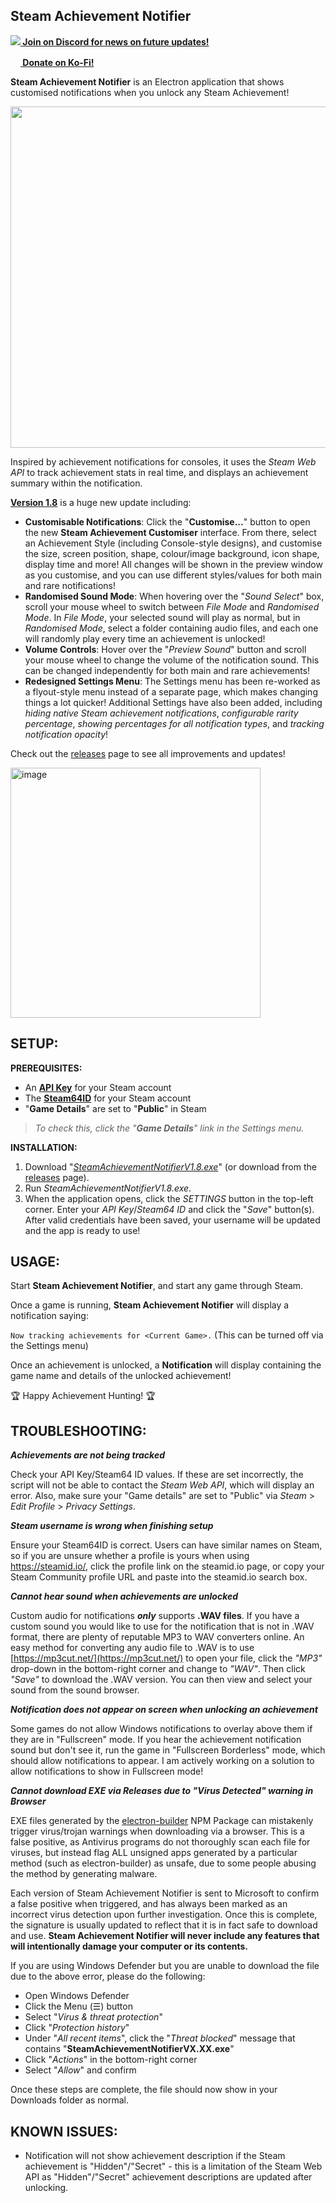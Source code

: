 Steam Achievement Notifier
-
**[<img src="https://api.iconify.design/akar-icons/discord-fill.svg?color=white"> Join on Discord for news on future updates!](https://discord.gg/FxCFtpd3eu)**

**[<img src="https://uploads-ssl.webflow.com/5c14e387dab576fe667689cf/61e1116779fc0a9bd5bdbcc7_Frame%206.png" width="16px"> Donate on Ko-Fi!](https://ko-fi.com/steamachievementnotifier)**

**Steam Achievement Notifier** is an Electron application that shows customised notifications when you unlock any Steam Achievement!

<p align="left"><img width="546" src="https://user-images.githubusercontent.com/77490730/156606559-e8dbb046-7cf4-49bc-927f-3767f9b62e06.gif"></p>

Inspired by achievement notifications for consoles, it uses the *Steam Web API* to track achievement stats in real time, and displays an achievement summary within the notification.

**[Version 1.8](https://github.com/SteamAchievementNotifier/SteamAchievementNotifier/releases/download/1.8/SteamAchievementNotifierV1.8.exe)** is a huge new update including:

- **Customisable Notifications**: Click the "**Customise...**" button to open the new **Steam Achievement Customiser** interface. From there, select an Achievement Style (including Console-style designs), and customise the size, screen position, shape, colour/image background, icon shape, display time and more! All changes will be shown in the preview window as you customise, and you can use different styles/values for both main and rare notifications!
- **Randomised Sound Mode**: When hovering over the "*Sound Select*" box, scroll your mouse wheel to switch between *File Mode* and *Randomised Mode*. In *File Mode*, your selected sound will play as normal, but in *Randomised Mode*, select a folder containing audio files, and each one will randomly play every time an achievement is unlocked!
- **Volume Controls**: Hover over the "*Preview Sound*" button and scroll your mouse wheel to change the volume of the notification sound. This can be changed independently for both main and rare achievements!
- **Redesigned Settings Menu**: The Settings menu has been re-worked as a flyout-style menu instead of a separate page, which makes changing things a lot quicker! Additional Settings have also been added, including *hiding native Steam achievement notifications*, *configurable rarity percentage*, *showing percentages for all notification types*, and *tracking notification opacity*!

Check out the [releases](https://github.com/SteamAchievementNotifier/SteamAchievementNotifier/releases) page to see all improvements and updates!

<p align="left"><img width="400" alt="image" src="https://user-images.githubusercontent.com/77490730/156600759-72fcaf6b-6ad9-437e-aed1-742d45a1dfe1.png"></p>

**SETUP:**
-

**PREREQUISITES:**
- An **[API Key](https://steamcommunity.com/login/home/?goto=%2Fdev%2Fapikey)** for your Steam account
- The **[Steam64ID](https://steamid.io/lookup)** for your Steam account
- "**Game Details**" are set to "**Public**" in Steam
> *To check this, click the "**Game Details**" link in the Settings menu.*

**INSTALLATION:**
1. Download "*[SteamAchievementNotifierV1.8.exe](https://github.com/SteamAchievementNotifier/SteamAchievementNotifier/releases/download/1.8/SteamAchievementNotifierV1.8.exe)*" (or download from the [releases](https://github.com/SteamAchievementNotifier/SteamAchievementNotifier/releases) page).
2. Run *SteamAchievementNotifierV1.8.exe*.
3. When the application opens, click the _SETTINGS_ button in the top-left corner. Enter your _API Key_/_Steam64 ID_ and click the "_Save_" button(s). After valid credentials have been saved, your username will be updated and the app is ready to use!

**USAGE:**
-

Start **Steam Achievement Notifier**, and start any game through Steam.

Once a game is running, **Steam Achievement Notifier** will display a notification saying:

`Now tracking achievements for <Current Game>.` (This can be turned off via the Settings menu)

Once an achievement is unlocked, a **Notification** will display containing the game name and details of the unlocked achievement!
  
🏆 Happy Achievement Hunting! 🏆

**TROUBLESHOOTING:**
-

***Achievements are not being tracked***

Check your API Key/Steam64 ID values. If these are set incorrectly, the script will not be able to contact the *Steam Web API*, which will display an error. Also, make sure your "Game details" are set to "Public" via *Steam* > *Edit Profile* > *Privacy Settings*.

***Steam username is wrong when finishing setup***

Ensure your Steam64ID is correct. Users can have similar names on Steam, so if you are unsure whether a profile is yours when using https://steamid.io/, click the profile link on the steamid.io page, or copy your Steam Community profile URL and paste into the steamid.io search box.

***Cannot hear sound when achievements are unlocked***

Custom audio for notifications ***only*** supports **.WAV files**. If you have a custom sound you would like to use for the notification that is not in .WAV format, there are plenty of reputable MP3 to WAV converters online. An easy method for converting any audio file to .WAV is to use [https://mp3cut.net/](https://mp3cut.net/) to open your file, click the *"MP3"* drop-down in the bottom-right corner and change to *"WAV"*. Then click *"Save"* to download the .WAV version. You can then view and select your sound from the sound browser.

***Notification does not appear on screen when unlocking an achievement***

Some games do not allow Windows notifications to overlay above them if they are in "Fullscreen" mode. If you hear the achievement notification sound but don't see it, run the game in "Fullscreen Borderless" mode, which should allow notifications to appear. I am actively working on a solution to allow notifications to show in Fullscreen mode!

***Cannot download EXE via Releases due to "Virus Detected" warning in Browser***

EXE files generated by the [electron-builder](https://www.electron.build/) NPM Package can mistakenly trigger virus/trojan warnings when downloading via a browser. This is a false positive, as Antivirus programs do not thoroughly scan each file for viruses, but instead flag ALL unsigned apps generated by a particular method (such as electron-builder) as unsafe, due to some people abusing the method by generating malware.

Each version of Steam Achievement Notifier is sent to Microsoft to confirm a false positive when triggered, and has always been marked as an incorrect virus detection upon further investigation. Once this is complete, the signature is usually updated to reflect that it is in fact safe to download and use. **Steam Achievement Notifier will never include any features that will intentionally damage your computer or its contents.**

If you are using Windows Defender but you are unable to download the file due to the above error, please do the following:
- Open Windows Defender
- Click the Menu (☰) button
- Select "*Virus & threat protection*"
- Click "*Protection history*"
- Under "*All recent items*", click the "*Threat blocked*" message that contains "**SteamAchievementNotifierVX.XX.exe**"
- Click "*Actions*" in the bottom-right corner
- Select "*Allow*" and confirm

Once these steps are complete, the file should now show in your Downloads folder as normal.

**KNOWN ISSUES:**
-

- Notification will not show achievement description if the Steam achievement is "Hidden"/"Secret" - this is a limitation of the Steam Web API as "Hidden"/"Secret" achievement descriptions are updated after unlocking.
